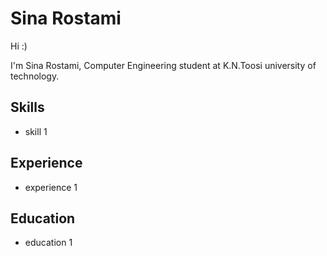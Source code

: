 # Sina Rostami

Hi :)

I'm Sina Rostami, Computer Engineering student at K.N.Toosi university of technology.

## Skills

+ skill 1

## Experience

+ experience 1

## Education

+ education 1

